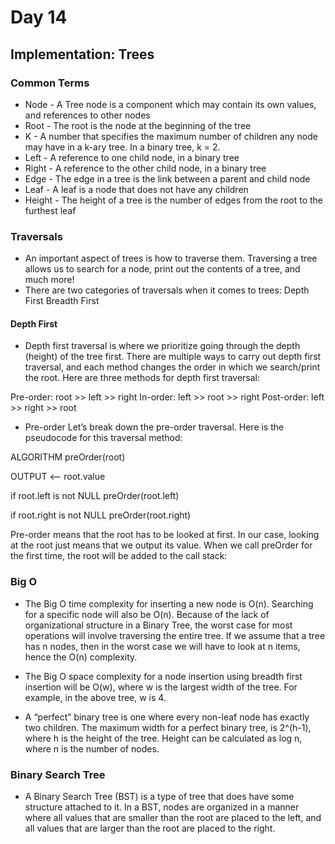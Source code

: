 # Day 14

## Implementation: Trees

### Common Terms

- Node - A Tree node is a component which may contain its own values, and references to other nodes
- Root - The root is the node at the beginning of the tree
- K - A number that specifies the maximum number of children any node may have in a k-ary tree. In a binary tree, k = 2.
- Left - A reference to one child node, in a binary tree
- Right - A reference to the other child node, in a binary tree
- Edge - The edge in a tree is the link between a parent and child node
- Leaf - A leaf is a node that does not have any children
- Height - The height of a tree is the number of edges from the root to the furthest leaf

### Traversals

- An important aspect of trees is how to traverse them. Traversing a tree allows us to search for a node, print out the contents of a tree, and much more! 
- There are two categories of traversals when it comes to trees: Depth First Breadth First

#### Depth First   

- Depth first traversal is where we prioritize going through the depth (height) of the tree first. There are multiple ways to carry out depth first traversal, and each method changes the order in which we search/print the root. Here are three methods for depth first traversal:

Pre-order: root >> left >> right
In-order: left >> root >> right
Post-order: left >> right >> root

- Pre-order
  Let’s break down the pre-order traversal. Here is the pseudocode for this traversal method:

ALGORITHM preOrder(root)

OUTPUT <-- root.value

if root.left is not NULL
preOrder(root.left)

if root.right is not NULL
preOrder(root.right)

Pre-order means that the root has to be looked at first. In our case, looking at the root just means that we output its value. 
When we call preOrder for the first time, the root will be added to the call stack:

### Big O

- The Big O time complexity for inserting a new node is O(n). Searching for a specific node will also be O(n). Because of the lack of organizational structure in a Binary Tree, the worst case for most operations will involve traversing the entire tree. 
  If we assume that a tree has n nodes, then in the worst case we will have to look at n items, hence the O(n) complexity.

- The Big O space complexity for a node insertion using breadth first insertion will be O(w), where w is the largest width of the tree. For example, in the above tree, w is 4.

- A “perfect” binary tree is one where every non-leaf node has exactly two children. The maximum width for a perfect binary tree, is 2^(h-1), where h is the height of the tree. Height can be calculated as log n, where n is the number of nodes.

### Binary Search Tree

- A Binary Search Tree (BST) is a type of tree that does have some structure attached to it. In a BST, nodes are organized in a manner where all values that are smaller than the root are placed to the left, and all values that are larger than the root are placed to the right.